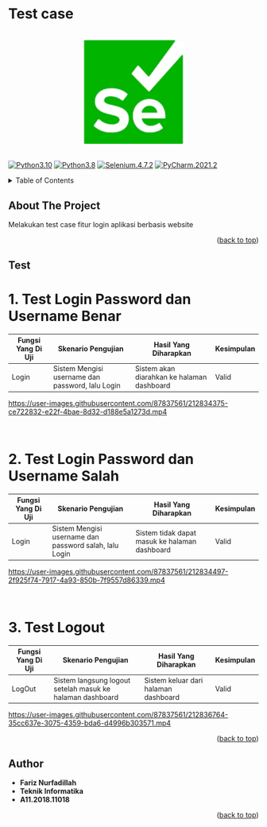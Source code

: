 # Test case 

<br>

<div align="center">
    <a href=""><img src="/Test_Skripsi/Login/Images/Selenium.png" width="200" hegiht="200" alt="Selenium" title="Optional title"></a>
</div>
<a name="readme-top"></a>
<br>

[![Python3.10](https://img.shields.io/badge/python-3.10-blue.svg)]()
[![Python3.8](https://img.shields.io/badge/python-3.8-blue.svg)]()
[![Selenium.4.7.2](https://img.shields.io/badge/postgresql-4.7.2-deepskyblue.svg)]()
[![PyCharm.2021.2](https://img.shields.io/badge/pycharm-2021.2-yellow.svg)]()

<!-- TABLE OF CONTENTS -->
<details>
  <summary>Table of Contents</summary>
  <ol>
    <li><a href="#about-the-project">About The Project</a></li>
    <li><a href="#test">Test Case</a></li>
    <li><a href="#author">Author</a></li>
  </ol>
</details>

<!-- ABOUT THE PROJECT -->
## About The Project
Melakukan test case fitur login aplikasi berbasis website

<p align="right">(<a href="#readme-top">back to top</a>)</p>

<!-- Test Case -->
## Test

# 1. Test Login Password dan Username Benar
| Fungsi Yang Di Uji | Skenario Pengujian                                       | Hasil Yang Diharapkan                                                                           | Kesimpulan |
| ------------------ | -------------------------------------------------------- | ----------------------------------------------------------------------------------------------- | ---------- |
| Login              | Sistem Mengisi username dan password, lalu Login         | Sistem akan diarahkan ke halaman dashboard                                            | Valid      |

https://user-images.githubusercontent.com/87837561/212834375-ce722832-e22f-4bae-8d32-d188e5a1273d.mp4

<br>

# 2. Test Login Password dan Username Salah
| Fungsi Yang Di Uji | Skenario Pengujian                                               | Hasil Yang Diharapkan                                                                   | Kesimpulan |
| ------------------ | ---------------------------------------------------------------- | --------------------------------------------------------------------------------------- | ---------- |
| Login              | Sistem Mengisi username dan password salah, lalu  Login          | Sistem tidak dapat masuk ke  halaman dashboard                                         | Valid      |


https://user-images.githubusercontent.com/87837561/212834497-2f925f74-7917-4a93-850b-7f9557d86339.mp4

<br>

# 3. Test Logout
| Fungsi Yang Di Uji | Skenario Pengujian                                                         | Hasil Yang Diharapkan                                                                | Kesimpulan |
| ------------------ | -------------------------------------------------------------------------- | ------------------------------------------------------------------------------------ | ---------- |
| LogOut             | Sistem langsung logout setelah masuk ke halaman dashboard                  | Sistem keluar dari halaman dashboard                                                 | Valid      |




https://user-images.githubusercontent.com/87837561/212836764-35cc637e-3075-4359-bda6-d4996b303571.mp4



<p align="right">(<a href="#readme-top">back to top</a>)</p>


<!-- AUTHOR -->
## Author

* **Fariz Nurfadillah** 
* **Teknik Informatika**
* **A11.2018.11018** 

<p align="right">(<a href="#readme-top">back to top</a>)</p>
